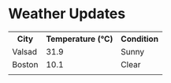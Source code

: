 # Weather Updates

<!-- WEATHER-UPDATE-START -->
<table><tr><th>City</th><th>Temperature (°C)</th><th>Condition</th></tr><tr><td>Valsad</td><td>31.9</td><td>Sunny</td></tr><tr><td>Boston</td><td>10.1</td><td>Clear</td></tr><tr><td></td><td></td><td></td></tr></table>
<!-- WEATHER-UPDATE-END -->
